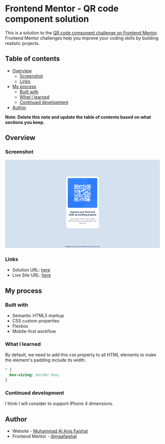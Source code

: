 # Frontend Mentor - QR code component solution

This is a solution to the [QR code component challenge on Frontend Mentor](https://www.frontendmentor.io/challenges/qr-code-component-iux_sIO_H). Frontend Mentor challenges help you improve your coding skills by building realistic projects.

## Table of contents

- [Overview](#overview)
  - [Screenshot](#screenshot)
  - [Links](#links)
- [My process](#my-process)
  - [Built with](#built-with)
  - [What I learned](#what-i-learned)
  - [Continued development](#continued-development)
- [Author](#author)

**Note: Delete this note and update the table of contents based on what sections you keep.**

## Overview

### Screenshot

![](./screenshot.jpg)

### Links

- Solution URL: [here](https://github.com/maafaishal/frontend-mentor-challenges/tree/qr-code-component-main)
- Live Site URL: [here](https://frontendmentor-qr-code-maafaishal.netlify.app/)

## My process

### Built with

- Semantic HTML5 markup
- CSS custom properties
- Flexbox
- Mobile-first workflow

### What I learned

By default, we need to add this css property to all HTML elements to make the element's padding include its width.

```css
* {
  box-sizing: border-box;
}
```

### Continued development

I think I will consider to support iPhone 4 dimensions.

## Author

- Website - [Muhammad Al Anis Faishal](https://maafaishal.com/)
- Frontend Mentor - [@maafaishal](https://www.frontendmentor.io/profile/maafaishal)
